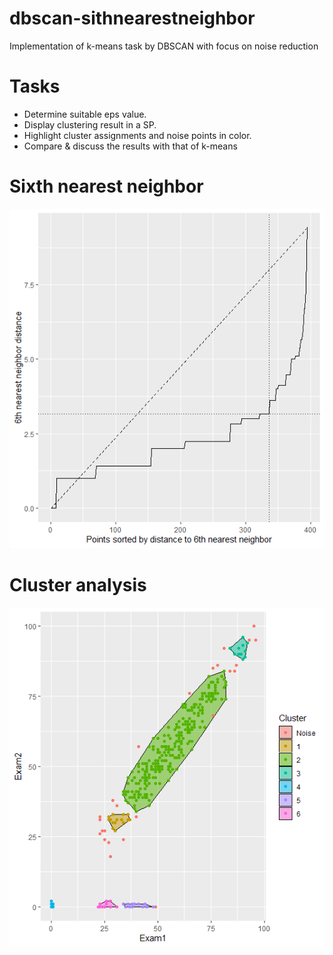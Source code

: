 # dbscan-sithnearestneighbor
Implementation of k-means task by DBSCAN with focus on noise reduction

# Tasks
- Determine suitable eps value.
- Display clustering result in a SP.
- Highlight cluster assignments and noise points in color.
- Compare & discuss the results with that of k-means

# Sixth nearest neighbor

![](https://github.com/ranjiGT/dbscan-sithnearestneighbor/blob/main/sixthnearestneighbor.png)
# Cluster analysis
![](https://github.com/ranjiGT/dbscan-sithnearestneighbor/blob/main/DBSCANplot.png)
